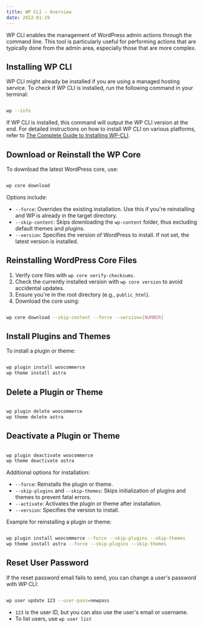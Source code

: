 ```yaml
---
title: WP CLI – Overview
date: 2022-01-19
---
```


WP CLI enables the management of WordPress admin actions through the command line. This tool is particularly useful for performing actions that are typically done from the admin area, especially those that are more complex.

## Installing WP CLI

WP CLI might already be installed if you are using a managed hosting service. To check if WP CLI is installed, run the following command in your terminal:

```bash

wp --info

```

If WP CLI is installed, this command will output the WP CLI version at the end. For detailed instructions on how to install WP CLI on various platforms, refer to [The Complete Guide to Installing WP-CLI](https://deliciousbrains.com/complete-guide-to-installing-wp-cli/).

## Download or Reinstall the WP Core

To download the latest WordPress core, use:

```bash

wp core download

```

Options include:

- `--force`: Overrides the existing installation. Use this if you're reinstalling and WP is already in the target directory.
- `--skip-content`: Skips downloading the `wp-content` folder, thus excluding default themes and plugins.
- `--version`: Specifies the version of WordPress to install. If not set, the latest version is installed.

## Reinstalling WordPress Core Files

1. Verify core files with `wp core verify-checksums`.
2. Check the currently installed version with `wp core version` to avoid accidental updates.
3. Ensure you're in the root directory (e.g., `public_html`).
4. Download the core using:

```bash

wp core download --skip-content --force --version=[NUMBER]

```

## Install Plugins and Themes

To install a plugin or theme:

```bash

wp plugin install woocommerce
wp theme install astra

```

## Delete a Plugin or Theme

```bash

wp plugin delete woocommerce
wp theme delete astra

```

## Deactivate a Plugin or Theme

```bash

wp plugin deactivate woocommerce
wp theme deactivate astra

```

Additional options for installation:

- `--force`: Reinstalls the plugin or theme.
- `--skip-plugins` and `--skip-themes`: Skips initialization of plugins and themes to prevent fatal errors.
- `--activate`: Activates the plugin or theme after installation.
- `--version`: Specifies the version to install.

Example for reinstalling a plugin or theme:

```bash

wp plugin install woocommerce --force --skip-plugins --skip-themes
wp theme install astra --force --skip-plugins --skip-themes

```

## Reset User Password

If the reset password email fails to send, you can change a user's password with WP CLI:

```bash

wp user update 123 --user-pass=newpass

```

- `123` is the user ID, but you can also use the user's email or username.
- To list users, use `wp user list`
